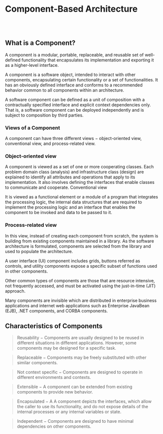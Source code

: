 # Component-Based Architecture 

<br>
<br>


## What is a Component?


A component is a modular, portable, replaceable, and reusable set of well-defined functionality that encapsulates its implementation and exporting it as a higher-level interface.

A component is a software object, intended to interact with other components, encapsulating certain functionality or a set of functionalities. It has an obviously defined interface and conforms to a recommended behavior common to all components within an architecture.

A software component can be defined as a unit of composition with a contractually specified interface and explicit context dependencies only. That is, a software component can be deployed independently and is subject to composition by third parties.

### Views of a Component

 A component can have three different views − object-oriented view, conventional view, and process-related view.

### Object-oriented view <br>

 A component is viewed as a set of one or more cooperating classes. Each problem domain class (analysis) and infrastructure class (design) are explained to identify all attributes and operations that apply to its implementation. It also involves defining the interfaces that enable classes to communicate and cooperate.
Conventional view

It is viewed as a functional element or a module of a program that integrates the processing logic, the internal data structures that are required to implement the processing logic and an interface that enables the component to be invoked and data to be passed to it.

### Process-related view <br>

In this view, instead of creating each component from scratch, the system is building from existing components maintained in a library. As the software architecture is formulated, components are selected from the library and used to populate the architecture.

A user interface (UI) component includes grids, buttons referred as controls, and utility components expose a specific subset of functions used in other components.

Other common types of components are those that are resource intensive, not frequently accessed, and must be activated using the just-in-time (JIT) approach.

Many components are invisible which are distributed in enterprise business applications and internet web applications such as Enterprise JavaBean (EJB), .NET components, and CORBA components.

## Characteristics of Components <br>

> Reusability − Components are usually designed to be reused in different situations in different applications. However, some components may be designed for a specific task. <br>


> Replaceable − Components may be freely substituted with other similar components. <br>

> Not context specific − Components are designed to operate in different environments and contexts. <br>

> Extensible − A component can be extended from existing components to provide new behavior. <br>

> Encapsulated − A A component depicts the interfaces, which allow the caller to use its functionality, and do not expose details of the internal processes or any internal variables or state. <br>

> Independent − Components are designed to have minimal dependencies on other components. <br>
